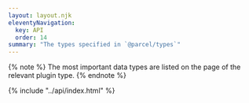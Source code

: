 ```yaml
---
layout: layout.njk
eleventyNavigation:
  key: API
  order: 14
summary: "The types specified in `@parcel/types`"
---
```


{% note %}
The most important data types are listed on the page of the relevant plugin type.
{% endnote %}

{% include "../api/index.html" %}
